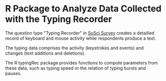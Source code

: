 # R Package to Analyze Data Collected with the Typing Recorder #

The question type "Typing Recorder" in [SoSci Survey](https://www.soscisurvey.de/)
creates a detailled record of keyboard and mouse activity while respondents produce a text.

The typing data comprises the activity (keystrokes and events) and
changes (text additions and deletions).

The R typingRec package provides functions to compute parameters from these data,
such as typing speed or the relation of typing bursts and pauses.
